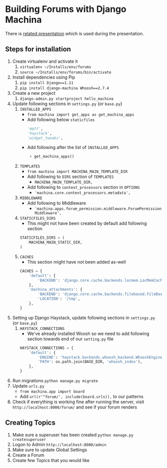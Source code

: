 # Building Forums with Django Machina

There is [related presentation](django-machina.html) which is used during the presentation. 

## Steps for installation

1. Create virtualenv and activate it
    1. `virtualenv ~/Installs/env/forums`
    1. `source ~/Installs/env/forums/bin/activate`
1. Install dependencies using Pip
    1. `pip install Django==1.11`
    1. `pip install django-machina Whoosh==2.7.4`
1. Create a new project
    1. `django-admin.py startproject hello_machina`
1. Update following sections in `settings.py` {or `base.py`}
    1. `INSTALLED_APPS`
        - `from machina import get_apps as get_machina_apps`
        -  Add following below `staticfiles`
            ```python
            'mptt',
            'haystack',
            'widget_tweaks',
            ```
        - Add following after the list of `INSTALLED_APPS`
            ```python
             + get_machina_apps()
            ```
    1. `TEMPLATES`
        - `from machina import MACHINA_MAIN_TEMPLATE_DIR`
        - Add following to `DIRS` section of `TEMPLATES`  
            - `MACHINA_MAIN_TEMPLATE_DIR,`
        - Add following to `context_processors` section in `OPTIONS`
            - `'machina.core.context_processors.metadata',`
    1. `MIDDLEWARE`
        - Add following to Middleware
            - `'machina.apps.forum_permission.middleware.ForumPermissionMiddleware',`
    1. `STATICFILES_DIRS`
        - This might not have been created by default add following section
        ```python
        STATICFILES_DIRS = (
            MACHINA_MAIN_STATIC_DIR,
        )
        ```
    1. `CACHES`
        - This section might have not been added as-well
        ```python
        CACHES = {
            'default': {
                'BACKEND': 'django.core.cache.backends.locmem.LocMemCache',
            },
            'machina_attachments': {
                'BACKEND': 'django.core.cache.backends.filebased.FileBasedCache',
                'LOCATION': '/tmp',
            },
        }
        ```
1. Setting up Django Haystack, update following sections in `settings.py` {or `base.py`}
    1. `HAYSTACK_CONNECTIONS`
        - We've already installed Woosh so we need to add following section towards end of our `setting.py` file
        ```python
        HAYSTACK_CONNECTIONS = {
            'default': {
                'ENGINE': 'haystack.backends.whoosh_backend.WhooshEngine',
                'PATH': os.path.join(BASE_DIR, 'whoosh_index'),
            },
        }
        ```
1. Run migrations `python manage.py migrate`
1. Update `urls.py`
    - `from machina.app import board`
    -  Add `url(r'^forum/', include(board.urls)),` to our patterns
1. Check if everything is working fine after running the server, visit `http://localhost:8000/forum/` and see if your forum renders

## Creating Topics

1. Make sure a superuser has been created
    `python manage.py createsuperuser`
1. Logon to Admin `http://localhost:8000/admin`
1. Make sure to update Global Settings
1. Create a Forum
1. Create few Topics that you would like